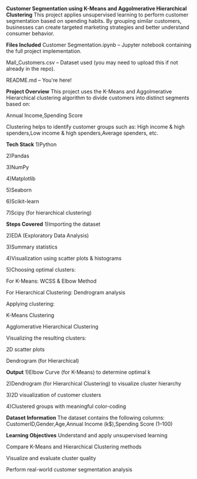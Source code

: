 **Customer Segmentation using K-Means and Aggolmerative Hierarchical Clustering**
This project applies unsupervised learning to perform customer segmentation based on spending habits. By grouping similar customers, businesses can create targeted marketing strategies and better understand consumer behavior.

**Files Included**
Customer Segmentation.ipynb – Jupyter notebook containing the full project implementation.

Mall_Customers.csv – Dataset used (you may need to upload this if not already in the repo).

README.md – You're here!

**Project Overview**
This project uses the K-Means and Aggolmerative Hierarchical clustering algorithm to divide customers into distinct segments based on:

Annual Income,Spending Score

Clustering helps to identify customer groups such as:
High income & high spenders,Low income & high spenders,Average spenders, etc.

**Tech Stack**
1)Python

2)Pandas

3)NumPy

4)Matplotlib

5)Seaborn

6)Scikit-learn

7)Scipy (for hierarchical clustering)

**Steps Covered**
1)Importing the dataset

2)EDA (Exploratory Data Analysis)

3)Summary statistics

4)Visualization using scatter plots & histograms

5)Choosing optimal clusters:

For K-Means: WCSS & Elbow Method

For Hierarchical Clustering: Dendrogram analysis

Applying clustering:

K-Means Clustering

Agglomerative Hierarchical Clustering

Visualizing the resulting clusters:

2D scatter plots

Dendrogram (for Hierarchical)


**Output**
1)Elbow Curve (for K-Means) to determine optimal k

2)Dendrogram (for Hierarchical Clustering) to visualize cluster hierarchy

3)2D visualization of customer clusters

4)Clustered groups with meaningful color-coding


**Dataset Information**
The dataset contains the following columns:
CustomerID,Gender,Age,Annual Income (k$),Spending Score (1–100)

**Learning Objectives**
Understand and apply unsupervised learning

Compare K-Means and Hierarchical Clustering methods

Visualize and evaluate cluster quality

Perform real-world customer segmentation analysis


